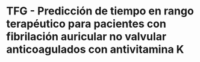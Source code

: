 # TFG - Predicción de tiempo en rango terapéutico para pacientes con fibrilación auricular no valvular anticoagulados con antivitamina K
